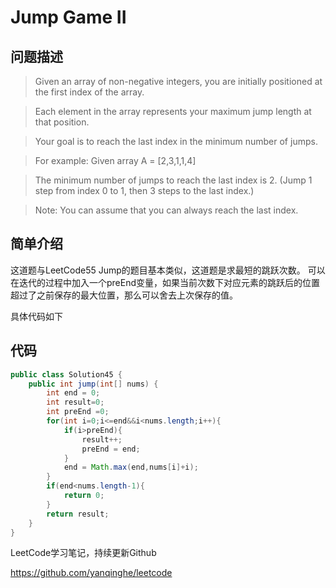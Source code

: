 # Jump Game II
## 问题描述

> Given an array of non-negative integers, you are initially positioned at the first index of the array.

>Each element in the array represents your maximum jump length at that position.

>Your goal is to reach the last index in the minimum number of jumps.

>For example:
Given array A = [2,3,1,1,4]

>The minimum number of jumps to reach the last index is 2. (Jump 1 step from index 0 to 1, then 3 steps to the last index.)

>Note:
You can assume that you can always reach the last index.

## 简单介绍

这道题与LeetCode55 Jump的题目基本类似，这道题是求最短的跳跃次数。
可以在迭代的过程中加入一个preEnd变量，如果当前次数下对应元素的跳跃后的位置超过了之前保存的最大位置，那么可以舍去上次保存的值。

具体代码如下
## 代码

```  java
public class Solution45 {
    public int jump(int[] nums) {
        int end = 0;
        int result=0;
        int preEnd =0;
        for(int i=0;i<=end&&i<nums.length;i++){
            if(i>preEnd){
                result++;
                preEnd = end;
            }
            end = Math.max(end,nums[i]+i);
        }
        if(end<nums.length-1){
            return 0;
        }
        return result;
    }
}
```

LeetCode学习笔记，持续更新Github

https://github.com/yanqinghe/leetcode